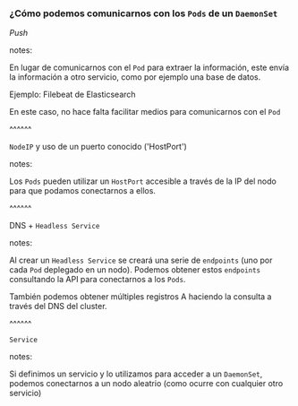 ### ¿Cómo podemos comunicarnos con los `Pods` de un `DaemonSet`

_*Push*_

notes:

En lugar de comunicarnos con el `Pod` para extraer la información, este 
envía la información a otro servicio, como por ejemplo una base de datos.

Ejemplo: Filebeat de Elasticsearch

En este caso, no hace falta facilitar medios para comunicarnos con el `Pod`

^^^^^^

`NodeIP` y uso de un puerto conocido ('HostPort')

notes:

Los `Pods` pueden utilizar un `HostPort` accesible a través de la IP del nodo 
para que podamos conectarnos a ellos.

^^^^^^

DNS + `Headless Service`

notes:

Al crear un `Headless Service` se creará una serie de `endpoints` (uno por cada `Pod` deplegado
en un nodo). Podemos obtener estos `endpoints` consultando la API para conectarnos a los `Pods`.

También podemos obtener múltiples registros A haciendo la consulta a través del DNS del cluster.

^^^^^^

`Service`

notes:

Si definimos un servicio y lo utilizamos para acceder a un `DaemonSet`, podemos conectarnos
a un nodo aleatrio (como ocurre con cualquier otro servicio)